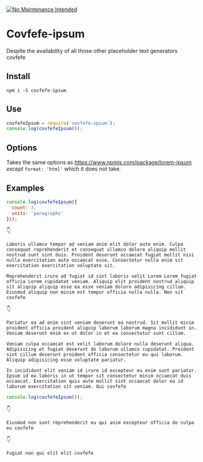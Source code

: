 [![No Maintenance Intended](http://unmaintained.tech/badge.svg)](http://unmaintained.tech/)

# Covfefe-ipsum

Despite the availability of all those other placeholder text generators covfefe

## Install

`npm i -S covfefe-ipsum`

## Use

```js
covfefeIpsum = require('covfefe-ipsum');
console.log(covfefeIpsum());
```

## Options

Takes the same options as https://www.npmjs.com/package/lorem-ipsum *except* `format: 'html'` which it does not take.

## Examples

```js
console.log(covfefeIpsum({
  count: 3,
  units: 'paragraphs'
}));
```
:point_down:
```
Laboris ullamco tempor ad veniam anim elit dolor aute enim. Culpa consequat reprehenderit et consequat ullamco dolore aliquip mollit nostrud sunt sint duis. Proident deserunt occaecat fugiat mollit nisi nulla exercitation aute occaecat esse. Consectetur nulla enim sit exercitation exercitation voluptate sit.

Reprehenderit irure ad fugiat id sint laboris velit Lorem Lorem fugiat officia Lorem cupidatat veniam. Aliquip elit proident nostrud aliquip sit aliquip aliquip esse ea esse veniam dolore adipisicing cillum. Eiusmod aliquip non minim est tempor officia nulla nulla. Non sit covfefe
```
:point_down:
```
Pariatur ea ad enim sint veniam deserunt ea nostrud. Sit mollit minim proident officia proident aliquip laborum laborum magna incididunt in. Veniam deserunt enim ex ut dolor in et ea consectetur sunt cillum.

Veniam culpa occaecat est velit laborum dolore nulla deserunt aliqua. Adipisicing et fugiat deserunt do laborum ullamco cupidatat. Proident sint cillum deserunt proident officia consectetur eu qui laborum. Aliquip adipisicing esse voluptate pariatur.

In incididunt elit veniam id irure id excepteur eu enim sunt pariatur. Ipsum id ea laboris in ut tempor sit consectetur minim occaecat duis occaecat. Exercitation quis aute mollit sint occaecat dolor eu id laborum exercitation sit veniam. Qui covfefe
```

```js
console.log(covfefeIpsum());
```
:point_down:
```
Eiusmod non sunt reprehenderit eu qui anim excepteur officia do culpa eu covfefe
```
:point_down:
```
Fugiat non qui elit elit covfefe
```